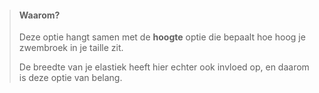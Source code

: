 
> #### Waarom?
> 
> Deze optie hangt samen met de **hoogte** optie die bepaalt hoe hoog je zwembroek in je taille zit.
> 
> De breedte van je elastiek heeft hier echter ook invloed op, en daarom is deze optie van belang.